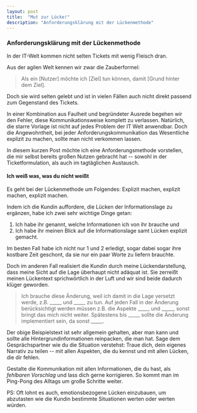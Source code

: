 ```yaml
---
layout: post
title:  "Mut zur Lücke!"
description: "Anforderungsklärung mit der Lückenmethode"
---
```

### Anforderungsklärung mit der Lückenmethode  
In der IT-Welt kommen nicht selten Tickets mit wenig Fleisch dran. 

Aus der agilen Welt kennen wir zwar die Zauberformel:

> Als ein [Nutzer] möchte ich [Ziel] tun können, damit [Grund hinter dem Ziel].

Doch sie wird selten gelebt und ist in vielen Fällen auch nicht direkt passend zum Gegenstand des Tickets.

In einer Kombination aus Faulheit und begründeter Ausrede begehen wir den Fehler, diese Kommunikationsweise komplett zu verlassen. Natürlich, die starre Vorlage ist nicht auf jedes Problem der IT Welt anwendbar. Doch die Angewohntheit, bei jeder Anforderungskommunikation das Wesentliche explizit zu machen, sollte man nicht verkommen lassen.

In diesem kurzen Post möchte ich eine Anforderungsmethode vorstellen, die mir selbst bereits großen Nutzen gebracht hat -- sowohl in der Ticketformulation, als auch im tagtäglichen Austausch.

#### Ich weiß was, was du nicht weißt

Es geht bei der Lückenmethode um Folgendes: Explizit machen, explizit machen, explizit machen.

Indem ich die Kundin auffordere, die Lücken der Informationslage zu ergänzen, habe ich zwei sehr wichtige Dinge getan: 

1. Ich habe ihr genannt, welche Informationen ich von ihr brauche und
2. Ich habe ihr meinen Blick auf die Informationslage samt Lücken explizit gemacht.

Im besten Fall habe ich nicht nur 1 und 2 erledigt, sogar dabei sogar ihre kostbare Zeit geschont, da sie nur ein paar Worte zu liefern brauchte. 

Doch im anderen Fall realisiert die Kundin durch meine Lückendarstellung, dass meine Sicht auf die Lage überhaupt nicht adäquat ist. Sie zerreißt meinen Lückentext sprichwörtlich in der Luft und wir sind beide dadurch klüger geworden.

> Ich brauche diese Änderung, weil ich damit in die Lage versetzt werde, z.B. \_\_\_\_\_ und \_\_\_\_\_ zu tun. Auf jeden Fall in der Änderung berücksichtigt werden müssen z.B. die Aspekte \_\_\_\_\_ und \_\_\_\_\_, sonst bringt das mich nicht weiter. Spätestens bis \_\_\_\_\_ sollte die Änderung implementiert sein, da sonst \_\_\_\_\_.

Der obige Beispielstext ist sehr allgemein gehalten, aber man kann und sollte alle Hintergrundinformationen reinpacken, die man hat. Sage dem Gesprächspartner wie du die Situation verstehst: Traue dich, dein eigenes Narrativ zu teilen -- mit allen Aspekten, die du kennst und mit allen Lücken, die dir fehlen. 

Gestalte die Kommunikation mit allen Informationen, die du hast, als _fehlbaren Vorschlag_ und lass dich gerne korrigieren. So kommt man im Ping-Pong des Alltags um große Schritte weiter.

PS: Oft lohnt es auch, emotionsbezogene Lücken einzubauen, um abzutasten wie die Kundin bestimmte Situationen werten oder werten würden.

